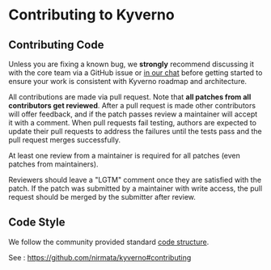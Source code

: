 # Contributing to Kyverno

## Contributing Code

Unless you are fixing a known bug, we **strongly** recommend discussing it with
the core team via a GitHub issue or [in our chat](https://app.slack.com/client/T09NY5SBT/CLGR9BJU9)
before getting started to ensure your work is consistent with Kyverno
roadmap and architecture.

All contributions are made via pull request. Note that **all patches from all
contributors get reviewed**. After a pull request is made other contributors
will offer feedback, and if the patch passes review a maintainer will accept it
with a comment. When pull requests fail testing, authors are expected to update
their pull requests to address the failures until the tests pass and the pull
request merges successfully.

At least one review from a maintainer is required for all patches (even patches
from maintainers).

Reviewers should leave a "LGTM" comment once they are satisfied with the patch.
If the patch was submitted by a maintainer with write access, the pull request
should be merged by the submitter after review.


## Code Style

We follow the community provided standard [code structure](https://github.com/golang-standards/project-layout).

See : https://github.com/nirmata/kyverno#contributing

